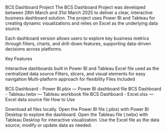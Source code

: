 BCS Dashboard Project
The BCS Dashboard Project was developed between 28th March and 31st March 2025 to deliver a clear, interactive business dashboard solution. The project uses Power BI and Tableau for creating dynamic visualizations and relies on Excel as the underlying data source.

Each dashboard version allows users to explore key business metrics through filters, charts, and drill-down features, supporting data-driven decisions across platforms.

Key Features

Interactive dashboards built in Power BI and Tableau
Excel file used as the centralized data source
Filters, slicers, and visual elements for easy navigation
Multi-platform approach for flexibility
Files Included

BCS Dashboard - Power BI.pbix — Power BI dashboard file
BCS Dashboard - Tableau.twbx — Tableau workbook file
BCS Dashboard - Excel.xlsx — Excel data source file
How to Use

Download all files locally.
Open the Power BI file (.pbix) with Power BI Desktop to explore the dashboard.
Open the Tableau file (.twbx) with Tableau Desktop for interactive visualization.
Use the Excel file as the data source; modify or update data as needed.
